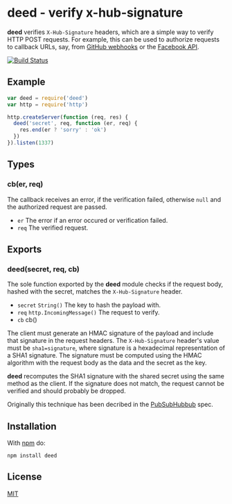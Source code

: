 # deed - verify x-hub-signature

**deed** verifies `X-Hub-Signature` headers, which are a simple way to verify HTTP POST requests. For example, this can be used to authorize requests to callback URLs, say, from [GitHub webhooks](https://developer.github.com/v3/repos/hooks/) or the [Facebook API](https://developers.facebook.com/docs/graph-api/real-time-updates/v2.0).

[![Build Status](https://secure.travis-ci.org/michaelnisi/deed.svg)](http://travis-ci.org/michaelnisi/deed)

## Example

```js
var deed = require('deed')
var http = require('http')

http.createServer(function (req, res) {
  deed('secret', req, function (er, req) {
    res.end(er ? 'sorry' : 'ok')
  })
}).listen(1337)
```

## Types

### cb(er, req)

The callback receives an error, if the verification failed, otherwise `null` and the authorized request are passed.

- `er` The error if an error occured or verification failed.
- `req` The verified request.

## Exports

### deed(secret, req, cb)

The sole function exported by the **deed** module checks if the request body, hashed with the secret, matches the `X-Hub-Signature` header.

- `secret` `String()` The key to hash the payload with.
- `req` `http.IncomingMessage()` The request to verify.
- `cb` cb()

The client must generate an HMAC signature of the payload and include that signature in the request headers. The `X-Hub-Signature` header's value must be `sha1=signature`, where signature is a hexadecimal representation of a SHA1 signature. The signature must be computed using the HMAC algorithm with the request body as the data and the secret as the key.

**deed** recomputes the SHA1 signature with the shared secret using the same method as the client. If the signature does not match, the request cannot be verified and should probably be dropped.

Originally this technique has been decribed in the [PubSubHubbub](http://pubsubhubbub.googlecode.com/git/pubsubhubbub-core-0.3.html#authednotify) spec.

## Installation

With [npm](https://npmjs.org/package/deed) do:

```
npm install deed
```

## License

[MIT](https://github.com/michaelnisi/deed/blob/master/LICENSE)
